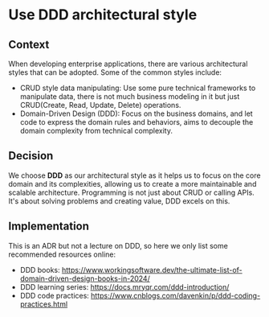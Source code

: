 # Use DDD architectural style

## Context

When developing enterprise applications, there are various architectural styles that can be adopted. Some of the common styles include:

- CRUD style data manipulating: Use some pure technical frameworks to manipulate data, there is not much business modeling in it but just
  CRUD(Create, Read, Update, Delete) operations.
- Domain-Driven Design (DDD): Focus on the business domains, and let code to express the domain rules and behaviors, aims to decouple the
  domain complexity from technical complexity.

## Decision

We choose **DDD** as our architectural style as it helps us to focus on the core domain and its complexities, allowing us to create a more
maintainable and scalable architecture. Programming is not just about CRUD or calling APIs. It's about solving problems and creating value,
DDD excels on this.

## Implementation

This is an ADR but not a lecture on DDD, so here we only list some recommended resources online:

- DDD books: https://www.workingsoftware.dev/the-ultimate-list-of-domain-driven-design-books-in-2024/
- DDD learning series: https://docs.mryqr.com/ddd-introduction/
- DDD code practices: https://www.cnblogs.com/davenkin/p/ddd-coding-practices.html
